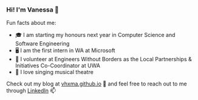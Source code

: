 ### Hi! I'm Vanessa 💃

Fun facts about me:
- 🎓 I am starting my honours next year in Computer Science and Software Engineering
- 🖥️ I am the first intern in WA at Microsoft
- 🌱 I volunteer at Engineers Without Borders as the Local Partnerships & Initiatives Co-Coordinator at UWA
- 🎤 I love singing musical theatre

Check out my blog at [vhxma.github.io](http://vhxma.github.io) 🚀 and feel free to reach out to me through [LinkedIn](https://www.linkedin.com/in/vanessamahx/) 📫

<!--
**vhxma/vhxma** is a ✨ _special_ ✨ repository because its `README.md` (this file) appears on your GitHub profile.

Here are some ideas to get you started:

- 🔭 I’m currently working on ...
- 🌱 I’m currently learning ...
- 👯 I’m looking to collaborate on ...
- 🤔 I’m looking for help with ...
- 💬 Ask me about ...
- 📫 How to reach me: ...
- 😄 Pronouns: ...
- ⚡ Fun fact: ...
-->

